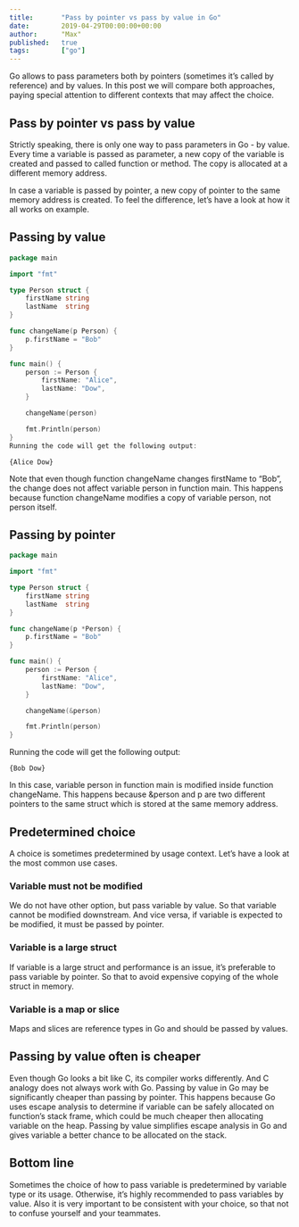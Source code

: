 ```yaml
---
title:       "Pass by pointer vs pass by value in Go"
date:        2019-04-29T00:00:00+00:00
author:      "Max"
published:   true
tags:        ["go"]
---
```


Go allows to pass parameters both by pointers (sometimes it’s called by reference) and by values. In this post we will compare both approaches, paying special attention to different contexts that may affect the choice.

## Pass by pointer vs pass by value

Strictly speaking, there is only one way to pass parameters in Go - by value. Every time a variable is passed as parameter, a new copy of the variable is created and passed to called function or method. The copy is allocated at a different memory address.

In case a variable is passed by pointer, a new copy of pointer to the same memory address is created. To feel the difference, let’s have a look at how it all works on example.

## Passing by value

```go
package main

import "fmt"

type Person struct {
    firstName string
    lastName  string
}

func changeName(p Person) {
    p.firstName = "Bob"
}

func main() {
    person := Person {
        firstName: "Alice",
        lastName: "Dow",
    }

    changeName(person)

    fmt.Println(person)
}
Running the code will get the following output:
```

```
{Alice Dow}
```

Note that even though function changeName changes firstName to “Bob”, the change does not affect variable person in function main. This happens because function changeName modifies a copy of variable person, not person itself.

## Passing by pointer

```go
package main

import "fmt"

type Person struct {
    firstName string
    lastName  string
}

func changeName(p *Person) {
    p.firstName = "Bob"
}

func main() {
    person := Person {
        firstName: "Alice",
        lastName: "Dow",
    }

    changeName(&person)

    fmt.Println(person)
}
```

Running the code will get the following output:

```
{Bob Dow}
```

In this case, variable person in function main is modified inside function changeName. This happens because &person and p are two different pointers to the same struct which is stored at the same memory address.

## Predetermined choice

A choice is sometimes predetermined by usage context. Let’s have a look at the most common use cases.

### Variable must not be modified

We do not have other option, but pass variable by value. So that variable cannot be modified downstream. And vice versa, if variable is expected to be modified, it must be passed by pointer.

### Variable is a large struct

If variable is a large struct and performance is an issue, it’s preferable to pass variable by pointer. So that to avoid expensive copying of the whole struct in memory.

### Variable is a map or slice

Maps and slices are reference types in Go and should be passed by values.

## Passing by value often is cheaper

Even though Go looks a bit like C, its compiler works differently. And C analogy does not always work with Go. Passing by value in Go may be significantly cheaper than passing by pointer. This happens because Go uses escape analysis to determine if variable can be safely allocated on function’s stack frame, which could be much cheaper then allocating variable on the heap. Passing by value simplifies escape analysis in Go and gives variable a better chance to be allocated on the stack.

## Bottom line

Sometimes the choice of how to pass variable is predetermined by variable type or its usage. Otherwise, it’s highly recommended to pass variables by value. Also it is very important to be consistent with your choice, so that not to confuse yourself and your teammates.
